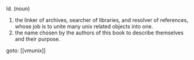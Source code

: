 ld. (noun)
1. the linker of archives, searcher of libraries, and resolver of references, whose job is to unite many unix related objects into one.
2. the name chosen by the authors of this book to describe themselves and their purpose.

goto: [[vmunix]]